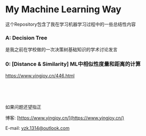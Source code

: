 # My Machine Learning Way

这个Repository包含了我在学习机器学习过程中的一些总结性内容

### A: Decision Tree
是我之前在学校做的一次决策树基础知识的学术讨论发言

### 0: [Distance & Similarity] ML中相似性度量和距离的计算

https://www.yingjoy.cn/446.html


<br /><br /><br />

如果问题还望指正

博客: [https://www.yingjoy.cn/](https://www.yingjoy.cn/)

E-mail: [yzk.1314@outlook.com](mailto:yzk.1314@outlook.com)
